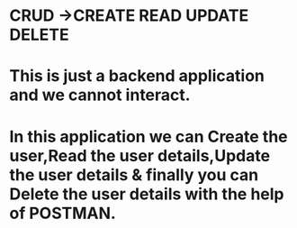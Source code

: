 # CRUD ->CREATE READ UPDATE DELETE
# This is just a backend application and we cannot interact.
# In this application we can Create the user,Read the user details,Update the user details & finally you can Delete the user details with the help of POSTMAN.
